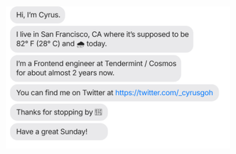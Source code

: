 [![](https://raw.githubusercontent.com/Kunoacc/Kunoacc/main/chat.svg)](https://twitter.com/blvckcoder)
